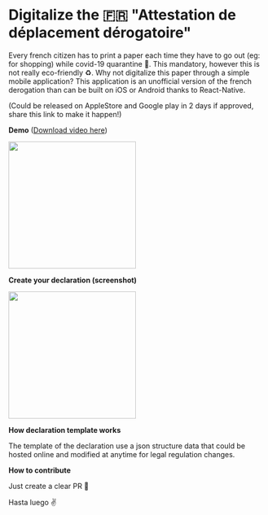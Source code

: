 # Digitalize the 🇫🇷 "Attestation de déplacement dérogatoire"

Every french citizen has to print a paper each time they have to go out (eg: for shopping) while covid-19 quarantine 🦠. This mandatory, however this is not really eco-friendly ♻️. Why not digitalize this paper through a simple mobile application? This application is an unofficial version of the french derogation than can be built on iOS or Android thanks to React-Native.

(Could be released on AppleStore and Google play in 2 days if approved, share this link to make it happen!)

**Demo** (<a href="https://github.com/charlyBerthet/covid19/raw/master/designs/screenshots/demo.mov" target="_blank">Download video here</a>)

<img src="https://github.com/charlyBerthet/covid19/raw/master/designs/screenshots/demo.gif" width="250">



**Create your declaration (screenshot)**

<img src="https://github.com/charlyBerthet/covid19/raw/master/designs/screenshots/screen_1.png" width="250">

**How declaration template works**

The template of the declaration use a json structure data that could be hosted online and modified at anytime for legal regulation changes.

**How to contribute**

Just create a clear PR 🙈

Hasta luego ✌️
